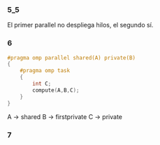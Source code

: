 ### 5_5
El primer parallel no despliega hilos, el segundo sí.

### 6
```c
#pragma omp parallel shared(A) private(B)
{
	#pragma omp task
	{
		int C;
		compute(A,B,C);
	}
}

```
A → shared
B → firstprivate
C → private

### 7
